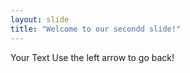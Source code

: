 ```yaml
---
layout: slide
title: "Welcome to our secondd slide!" 
---
```

Your Text
Use the left arrow to go back! 
